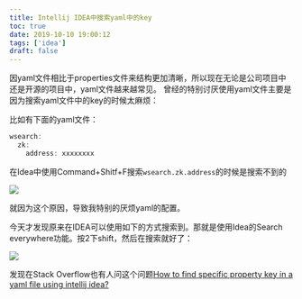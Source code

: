 ```yaml
---
title: Intellij IDEA中搜索yaml中的key
toc: true
date: 2019-10-10 19:00:12
tags: ['idea']
draft: false
---
```


因yaml文件相比于properties文件来结构更加清晰，所以现在无论是公司项目中还是开源的项目中，yaml文件越来越常见。
曾经的特别讨厌使用yaml文件主要是因为搜索yaml文件中的key的时候太麻烦：

比如有下面的yaml文件：
```java
wsearch:
  zk:
    address: xxxxxxxx
```

在Idea中使用Command+Shitf+F搜索`wsearch.zk.address`的时候是搜索不到的

![](http://7niucdn.wenchao.ren/20191010190619.png)

就因为这个原因，导致我特别的厌烦yaml的配置。

今天才发现原来在IDEA可以使用如下的方式搜索到。那就是使用Idea的Search everywhere功能。按2下shift，然后在搜索就好了：

![](http://7niucdn.wenchao.ren/20191010190843.png)

发现在Stack Overflow也有人问这个问题[How to find specific property key in a yaml file using intellij idea?](https://stackoverflow.com/questions/50577033/how-to-find-specific-property-key-in-a-yaml-file-using-intellij-idea)

